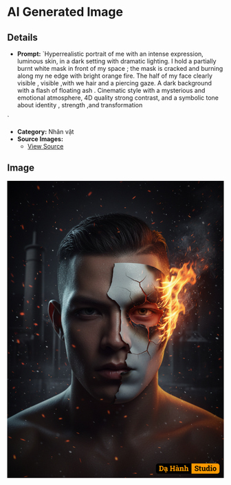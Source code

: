 # AI Generated Image

## Details
- **Prompt:** `Hyperrealistic portrait of me with an intense expression, luminous skin, in a dark setting with dramatic lighting. I hold a partially burnt white mask in front of my space ; the mask is cracked and burning along my ne edge with bright orange fire. The half of my face clearly visible , visible ,with we hair and a piercing gaze. A dark background with a flash of floating ash . Cinematic style with a mysterious and emotional atmosphere, 4D quality strong contrast, and a symbolic tone about identity , strength ,and transformation

`
- **Category:** Nhân vật
- **Source Images:**
  - [View Source](https://raw.githubusercontent.com/lenzcomvth/ImageLibrary/main/Male.png)

## Image
![AI Generated Image](./image-2025-10-06T05-45-41-320Z-3n0eg.png)